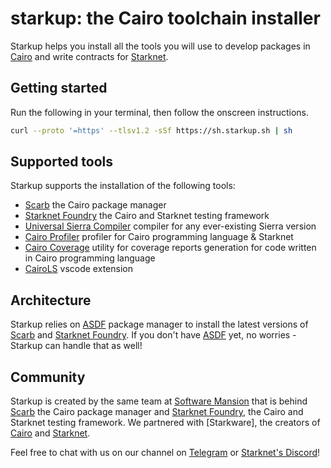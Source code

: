 # starkup: the Cairo toolchain installer

Starkup helps you install all the tools you will use to develop packages in [Cairo] and write contracts for [Starknet].

## Getting started

Run the following in your terminal, then follow the onscreen instructions.

```sh
curl --proto '=https' --tlsv1.2 -sSf https://sh.starkup.sh | sh
```

## Supported tools

Starkup supports the installation of the following tools:

- [Scarb] the Cairo package manager
- [Starknet Foundry] the Cairo and Starknet testing framework
- [Universal Sierra Compiler] compiler for any ever-existing Sierra version
- [Cairo Profiler] profiler for Cairo programming language & Starknet
- [Cairo Coverage] utility for coverage reports generation for code written in Cairo programming language
- [CairoLS] vscode extension

## Architecture

Starkup relies on [ASDF] package manager to install the latest versions of [Scarb] and [Starknet Foundry]. If you don't have [ASDF] yet, no worries - Starkup can handle that as well!

## Community

Starkup is created by the same team at [Software Mansion] that is behind [Scarb] the Cairo package manager and [Starknet Foundry], the Cairo and Starknet testing framework. We partnered with [Starkware], the creators of [Cairo] and [Starknet].

Feel free to chat with us on our channel on [Telegram] or [Starknet's Discord]!

[Cairo]: https://www.cairo-lang.org/
[Scarb]: https://docs.swmansion.com/scarb/
[Software Mansion]: https://swmansion.com/
[Starknet Foundry]: https://foundry-rs.github.io/starknet-foundry/
[Cairo Profiler]: https://github.com/software-mansion/cairo-profiler
[Cairo Coverage]: https://github.com/software-mansion/cairo-coverage
[CairoLS]: https://github.com/software-mansion/cairols
[Starknet]: https://www.starknet.io/what-is-starknet/
[Universal Sierra Compiler]: https://github.com/software-mansion/universal-sierra-compiler
[ASDF]: https://asdf-vm.com/guide/getting-started.html
[Telegram]: https://t.me/+G_YxIv-XTFlhNWU0
[Starknet's Discord]: https://discord.gg/rKzsYaTMvA
